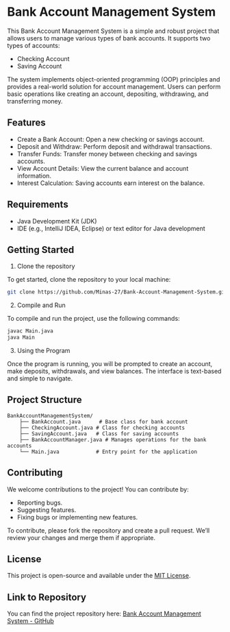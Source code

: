 # Bank Account Management System

This Bank Account Management System is a simple and robust project that allows users to manage various types of bank accounts. It supports two types of accounts:
- Checking Account
- Saving Account

The system implements object-oriented programming (OOP) principles and provides a real-world solution for account management. Users can perform basic operations like creating an account, depositing, withdrawing, and transferring money.

## Features
- Create a Bank Account: Open a new checking or savings account.
- Deposit and Withdraw: Perform deposit and withdrawal transactions.
- Transfer Funds: Transfer money between checking and savings accounts.
- View Account Details: View the current balance and account information.
- Interest Calculation: Saving accounts earn interest on the balance.

## Requirements
- Java Development Kit (JDK)
- IDE (e.g., IntelliJ IDEA, Eclipse) or text editor for Java development

## Getting Started

1. Clone the repository

To get started, clone the repository to your local machine:

```bash
git clone https://github.com/Minas-27/Bank-Account-Management-System.git
```

2. Compile and Run

To compile and run the project, use the following commands:

```bash
javac Main.java
java Main
```

3. Using the Program

Once the program is running, you will be prompted to create an account, make deposits, withdrawals, and view balances. The interface is text-based and simple to navigate.

## Project Structure
```
BankAccountManagementSystem/
    ├── BankAccount.java      # Base class for bank account
    ├── CheckingAccount.java # Class for checking accounts
    ├── SavingAccount.java   # Class for saving accounts
    ├── BankAccountManager.java # Manages operations for the bank accounts
    └── Main.java            # Entry point for the application
```

## Contributing

We welcome contributions to the project! You can contribute by:
- Reporting bugs.
- Suggesting features.
- Fixing bugs or implementing new features.

To contribute, please fork the repository and create a pull request. We’ll review your changes and merge them if appropriate.

## License

This project is open-source and available under the [MIT License](LICENSE).

## Link to Repository

You can find the project repository here: [Bank Account Management System - GitHub](https://github.com/Minas-27/Bank-Account-Management-System)
